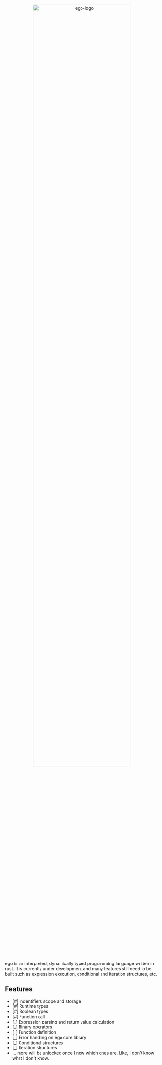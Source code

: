<p align="center">
<img src="https://github.com/noreplydev/ego/assets/99766455/cb38124b-e058-493c-8ea4-08a3788cfa85" alt="ego-logo" width="80%">
</p>

ego is an interpreted, dynamically typed programming language written in rust. It is currently under development and many features still need to be built such as expression execution, conditional and iteration structures, etc.

## Features

- [#] Indentifiers scope and storage
- [#] Runtime types
- [#] Boolean types
- [#] Function call
- [_] Expression parsing and return value calculation
- [_] Binary operators
- [_] Function definition
- [_] Error handling on ego core library 
- [_] Conditional structures
- [_] Iteration structures
- ... more will be unlocked once I now which ones are. Like, I don't know what I don't know.